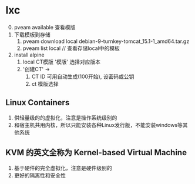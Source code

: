 # lxc 
0. pveam available 查看模版
1. 下载模板到存储
   1. pveam download local debian-9-turnkey-tomcat_15.1-1_amd64.tar.gz 
   2. pveam list local  // 查看存储local中的模板    
2. install alpine 
   1. local CT模版 '模版' 选择对应版本
   2. '创建CT' -> 
      1.  CT ID 可用自动生成(100开始), 设密码或公钥
      2. ct 模版选择 

##  Linux Containers
1. 供轻量级的的虚拟化，注意是操作系统级别的
2. 和宿主机共用内核，所以只能安装各种Linux发行版，不能安装windows等其他系统

## KVM 的英文全称为 Kernel-based Virtual Machine
1. 基于硬件的完全虚拟化，注意是硬件级别的
2. 更好的隔离性和安全性
## 